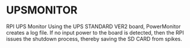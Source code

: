 # UPSMONITOR
RPI UPS Monitor
Using the UPS STANDARD VER2 board, PowerMonitor creates a log file. If no input power to the board is detected, then the RPI issues the shutdown process, thereby saving the SD CARD from spikes.

